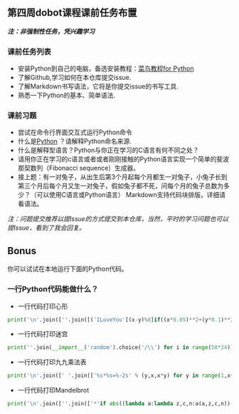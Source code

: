 ## 第四周dobot课程课前任务布置

***注：非强制性任务，凭兴趣学习***

### 课前任务列表
* 安装Python到自己的电脑，备选安装教程：[菜鸟教程for Python](http://www.runoob.com/python/python-install.html)
* 了解Github,学习如何在本仓库提交issue.
* 了解Markdown书写语法，它将是你提交issue的书写工具.
* 熟悉一下Python的基本、简单语法.
 
### 课前习题

* 尝试在命令行界面交互式运行Python命令
* 什么是[Python](https://www.python.org/) ？请解释Python命名来源.
* 什么是解释型语言？Python与你正在学习的C语言有何不同之处？
* 请用你正在学习的c语言或者或者刚刚接触的Python语言实现一个简单的斐波那契数列（Fibonacci sequence）生成器。
* 接上题：有一对兔子，从出生后第3个月起每个月都生一对兔子，小兔子长到第三个月后每个月又生一对兔子，假如兔子都不死，问每个月的兔子总数为多少？（可以使用C语言或Python语言） Markdown支持代码块排版，详细请看语法。

*注：问题提交推荐以提Issue的方式提交到本仓库，当然，平时的学习问题也可以提Issue，看到了我会回复。*

## Bonus
你可以试试在本地运行下面的Python代码。
### 一行Python代码能做什么？

* 一行代码打印心形

```py
print('\n'.join([''.join([('ILoveYou'[(x-y)%8]if((x*0.05)**2+(y*0.1)**2-1)**3-(x*0.05)**2*(y*0.1)**3<=0 else' ')for x in range(-30,30)])for y in range(15,-15,-1)]))
```

* 一行代码打印迷宫

```py
print(''.join(__import__('random').choice('/\\') for i in range(50*24)))
```

* 一行代码打印九九乘法表

```py
print('\n'.join([' '.join(['%s*%s=%-2s' % (y,x,x*y) for y in range(1,x+1)]) for x in range(1,10)]))
```

* 一行代码打印Mandelbrot

```py
print('\n'.join([''.join(['*'if abs((lambda a:lambda z,c,n:a(a,z,c,n))(lambda s,z,c,n:z if n==0else s(s,z*z+c,c,n-1))(0,0.02*x+0.05j*y,40))<2 else' 'for x in range(-80,20)])for y in range(-20,20)]))
```
